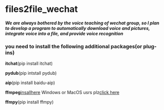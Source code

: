 # files2file_wechat
***We are always bothered by the voice teaching of wechat group, so I plan to develop a program to automatically download voice and pictures, integrate voice into a file, and provide voice recognition***
### you need to install the following **additional** packages(or plug-ins)  

**itchat**(pip install itchat)  

**pydub**(pip intstall pydub)  

**aip**(pip install baidu-aip)  

**ffmpeg**[insallhere](ffmpeg_install.sh)
Windows or MacOS usrs plz[click here](https://ffmpeg.zeranoe.com/builds/)

**ffmpy**(pip install ffmpy)

